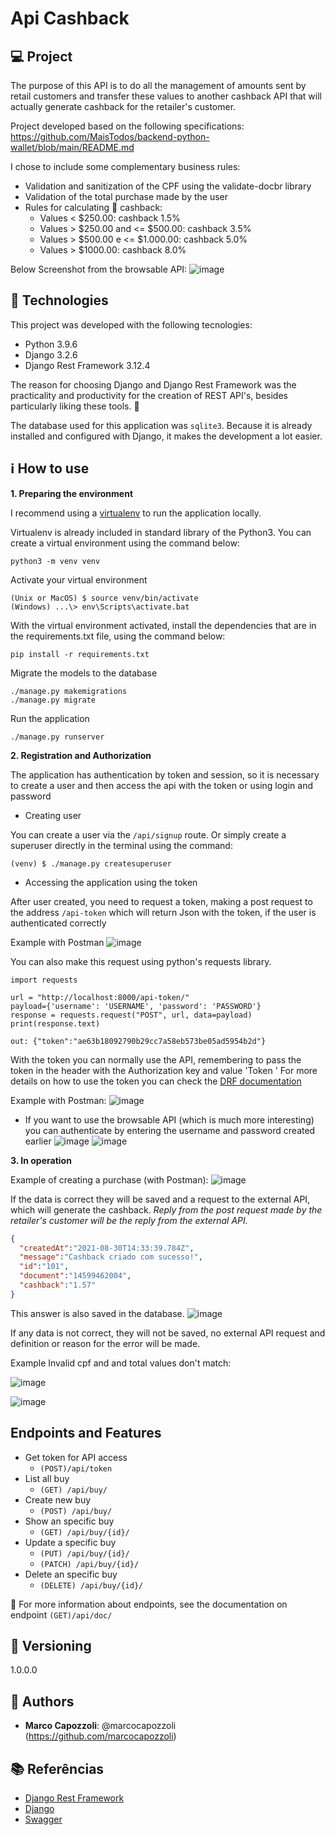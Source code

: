 # Api Cashback

## 💻 Project

The purpose of this API is to do all the management of amounts sent by retail customers and transfer these values to another cashback API that will actually generate cashback for the retailer's customer.

Project developed based on the following specifications: https://github.com/MaisTodos/backend-python-wallet/blob/main/README.md

I chose to include some complementary business rules:

* Validation and sanitization of the CPF using the validate-docbr library
* Validation of the total purchase made by the user
* Rules for calculating 🤑 cashback:
    - Values < $250.00: cashback 1.5%
    - Values > $250.00 and <= $500.00: cashback 3.5%
    - Values > $500.00 e <= $1.000.00: cashback 5.0% 
    - Values > $1000.00: cashback 8.0%

Below Screenshot from the browsable API:
![image](/readme_img/main_screen1.png?raw=true "Main_Screen")

## 🚀 Technologies

This project was developed with the following tecnologies:
- Python 3.9.6
- Django 3.2.6
- Django Rest Framework 3.12.4

The reason for choosing Django and Django Rest Framework was the practicality and productivity for the creation of REST API's, besides particularly liking these tools. 🥰

The database used for this application was `sqlite3`. Because it is already installed and configured with Django, it makes the development a lot easier.

## ℹ️ How to use

**1. Preparing the environment**

I recommend using a [virtualenv](https://virtualenv.pypa.io/en/latest/) to run the application locally. 

Virtualenv is already included in standard library of the Python3. You can create a virtual environment using the command below:
```
python3 -m venv venv
```
Activate your virtual environment
```
(Unix or MacOS) $ source venv/bin/activate
(Windows) ...\> env\Scripts\activate.bat
```
With the virtual environment activated, install the dependencies that are in the requirements.txt file, using the command below:
```
pip install -r requirements.txt
```
Migrate the models to the database
```
./manage.py makemigrations
./manage.py migrate
```
Run the application
```
./manage.py runserver
```
**2. Registration and Authorization**

The application has authentication by token and session, so it is necessary to create a user and then access the api with the token or using login and password

- Creating user

You can create a user via the `/api/signup` route. Or simply create a superuser directly in the terminal using the command:
```
(venv) $ ./manage.py createsuperuser
```
- Accessing the application using the token

After user created, you need to request a token, making a post request to the address `/api-token` which will return Json with the token, if the user is authenticated correctly

Example with Postman
![image](/readme_img/postman_POST_api-token.png?raw=true "Postman Post_api-token")

You can also make this request using python's requests library.
```
import requests

url = "http://localhost:8000/api-token/"
payload={'username': 'USERNAME', 'password': 'PASSWORD'}
response = requests.request("POST", url, data=payload)
print(response.text)

out: {"token":"ae63b18092790b29cc7a58eb573be05ad5954b2d"}
```

With the token you can normally use the API, remembering to pass the token in the header with the Authorization key and value 'Token <token>' For more details on how to use the token you can check the [DRF documentation](https://www.django-rest-framework.org/api-guide/authentication/#tokenauthentication)

Example with Postman:
![image](/readme_img/Postman_GET_api-buy.png?raw=true "Postman Get_api/buy")

- If you want to use the browsable API (which is much more interesting) you can authenticate by entering the username and password created earlier
![image](/readme_img/drfweb_noauthentication.png?raw=true "drfweb noauthentication")
![image](/readme_img/drfweb_login_screen.png?raw=true "drfweb login_screen")

**3. In operation**
  
Example of creating a purchase (with Postman):
![image](/readme_img/Postman_Post_api-buy.png?raw=true "Postman Post api/buy")

If the data is correct they will be saved and a request to the external API, which will generate the cashback. *Reply from the post request made by the retailer's customer will be the reply from the external API.*
```Json
{
  "createdAt":"2021-08-30T14:33:39.784Z",
  "message":"Cashback criado com sucesso!",
  "id":"101",
  "document":"14599462004",
  "cashback":"1.57"
}
```
This answer is also saved in the database.
![image](/readme_img/SQLite_Response_api_maisTodos.png?raw=true "BD api maisTodos")

If any data is not correct, they will not be saved, no external API request and definition or reason for the error will be made.

Example Invalid cpf and and total values don't match:
  
![image](/readme_img/invalid_cpf.png?raw=true "invalid cpf ")
  
![image](/readme_img/total_wrong.png?raw=true "Total wrong ")
  

## Endpoints and Features

- Get token for API access
  - `(POST)/api/token`
- List all buy
  - `(GET) /api/buy/`
- Create new buy
  - `(POST) /api/buy/`
- Show an specific buy
  - `(GET) /api/buy/{id}/`
- Update a specific buy
  - `(PUT) /api/buy/{id}/`
  - `(PATCH) /api/buy/{id}/`
- Delete an specific buy
  - `(DELETE) /api/buy/{id}/`

👀 For more information about endpoints, see the documentation on endpoint `(GET)/api/doc/`

## 📎 Versioning

1.0.0.0

## 🧔 Authors

* **Marco Capozzoli**: @marcocapozzoli (https://github.com/marcocapozzoli)

## 📚 Referências
- [Django Rest Framework](https://www.django-rest-framework.org/)
- [Django](https://www.djangoproject.com/)
- [Swagger](https://drf-yasg.readthedocs.io/en/stable/)
